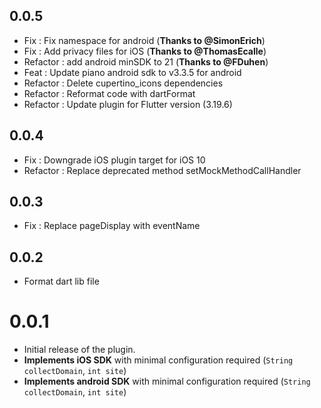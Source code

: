 ## 0.0.5

* Fix : Fix namespace for android (**Thanks to @SimonErich**)
* Fix : Add privacy files for iOS (**Thanks to @ThomasEcalle**)
* Refactor : add android minSDK to 21 (**Thanks to @FDuhen**)
* Feat : Update piano android sdk to v3.3.5 for android
* Refactor : Delete cupertino_icons dependencies
* Refactor : Reformat code with dartFormat
* Refactor : Update plugin for Flutter version (3.19.6)

## 0.0.4

* Fix : Downgrade iOS plugin target for iOS 10
* Refactor : Replace deprecated method setMockMethodCallHandler

## 0.0.3

* Fix : Replace pageDisplay with eventName

## 0.0.2

* Format dart lib file

# 0.0.1

* Initial release of the plugin.
* **Implements iOS SDK** with minimal configuration required (`String collectDomain`, `int site`)
* **Implements android SDK** with minimal configuration required (`String collectDomain`, `int site`)